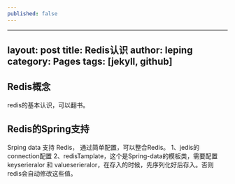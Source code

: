```yaml
---
published: false
---
```

---
layout: post
title: Redis认识
author: leping
category: Pages
tags: [jekyll, github]
---

## Redis概念
   redis的基本认识，可以翻书。
## Redis的Spring支持
   Srping data 支持 Redis，
   通过简单配置，可以整合Redis。
   1、jedis的connection配置
   2、redisTamplate，这个是Spring-data的模板类，需要配置keyserieralor 和 valueserieralor，在存入的时候，先序列化好后存入。否则redis会自动修改这些值。
